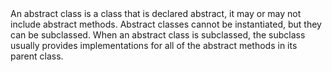 <Java Abstract>
An abstract class is a class that is declared abstract, it may or may not include abstract methods. 
Abstract classes cannot be instantiated, but they can be subclassed. 
When an abstract class is subclassed, the subclass usually provides implementations for all of the abstract methods in its parent class.

